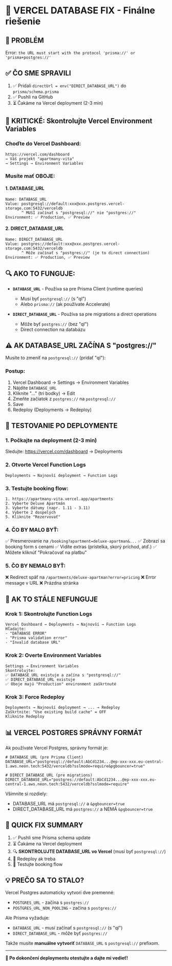 # 🔧 VERCEL DATABASE FIX - Finálne riešenie

## 🚨 PROBLÉM
Error: `the URL must start with the protocol 'prisma://' or 'prisma+postgres://'`

## ✅ ČO SME SPRAVILI
1. ✅ Pridali `directUrl = env("DIRECT_DATABASE_URL")` do `prisma/schema.prisma`
2. ✅ Pushli na GitHub
3. ⏳ Čakáme na Vercel deployment (2-3 min)

## 🎯 KRITICKÉ: Skontrolujte Vercel Environment Variables

### Choďte do Vercel Dashboard:
```
https://vercel.com/dashboard
→ Váš projekt "apartmany-vita"
→ Settings → Environment Variables
```

### Musíte mať OBOJE:

#### 1. DATABASE_URL
```
Name: DATABASE_URL
Value: postgresql://default:xxx@xxx.postgres.vercel-storage.com:5432/verceldb
       ^ MUSÍ začínať s "postgresql://" nie "postgres://"
Environment: ✅ Production, ✅ Preview
```

#### 2. DIRECT_DATABASE_URL  
```
Name: DIRECT_DATABASE_URL
Value: postgres://default:xxx@xxx.postgres.vercel-storage.com:5432/verceldb
       ^ Môže začínať s "postgres://" (je to direct connection)
Environment: ✅ Production, ✅ Preview
```

## 🔍 AKO TO FUNGUJE:

- **`DATABASE_URL`** - Používa sa pre Prisma Client (runtime queries)
  - Musí byť `postgresql://` (s "ql")
  - Alebo `prisma://` (ak používate Accelerate)

- **`DIRECT_DATABASE_URL`** - Používa sa pre migrations a direct operations
  - Môže byť `postgres://` (bez "ql")
  - Direct connection na databázu

## ⚠️ AK DATABASE_URL ZAČÍNA S "postgres://"

Musíte to zmeniť na `postgresql://` (pridať "ql"):

### Postup:
1. Vercel Dashboard → Settings → Environment Variables
2. Nájdite `DATABASE_URL`
3. Kliknite "..." (tri bodky) → Edit
4. Zmeňte začiatok z `postgres://` na `postgresql://`
5. Save
6. Redeploy (Deployments → Redeploy)

## 🧪 TESTOVANIE PO DEPLOYMENTE

### 1. Počkajte na deployment (2-3 min)
Sledujte: https://vercel.com/dashboard → Deployments

### 2. Otvorte Vercel Function Logs
```
Deployments → Najnovší deployment → Function Logs
```

### 3. Testujte booking flow:
```
1. https://apartmany-vita.vercel.app/apartments
2. Vyberte Deluxe Apartmán
3. Vyberte dátumy (napr. 1.11 - 3.11)
4. Vyberte 2 dospelých
5. Kliknite "Rezervovať"
```

### 4. ČO BY MALO BYŤ:
✅ Presmerovanie na `/booking?apartment=deluxe-apartman&...`
✅ Zobrazí sa booking form s cenami
✅ Vidíte extras (prístelka, skorý príchod, atď.)
✅ Môžete kliknúť "Pokračovať na platbu"

### 5. ČO BY NEMALO BYŤ:
❌ Redirect späť na `/apartments/deluxe-apartman?error=pricing`
❌ Error message v URL
❌ Prázdna stránka

## 🐛 AK TO STÁLE NEFUNGUJE

### Krok 1: Skontrolujte Function Logs
```
Vercel Dashboard → Deployments → Najnovší → Function Logs
Hľadajte:
- "DATABASE ERROR"
- "Prisma validation error"
- "Invalid database URL"
```

### Krok 2: Overte Environment Variables
```
Settings → Environment Variables
Skontrolujte:
✅ DATABASE_URL existuje a začína s "postgresql://"
✅ DIRECT_DATABASE_URL existuje
✅ Oboje majú "Production" environment zaškrtnuté
```

### Krok 3: Force Redeploy
```
Deployments → Najnovší deployment → ... → Redeploy
Zaškrtnite: "Use existing build cache" = OFF
Kliknite Redeploy
```

## 📊 VERCEL POSTGRES SPRÁVNY FORMÁT

Ak používate Vercel Postgres, správny formát je:

```env
# DATABASE_URL (pre Prisma Client)
DATABASE_URL="postgresql://default:AbCd1234...@ep-xxx-xxx.eu-central-1.aws.neon.tech:5432/verceldb?sslmode=require&pgbouncer=true"

# DIRECT_DATABASE_URL (pre migrations)
DIRECT_DATABASE_URL="postgres://default:AbCd1234...@ep-xxx-xxx.eu-central-1.aws.neon.tech:5432/verceldb?sslmode=require"
```

Všimnite si rozdiely:
- DATABASE_URL má `postgresql://` a `&pgbouncer=true`
- DIRECT_DATABASE_URL má `postgres://` a NEMÁ `&pgbouncer=true`

## 🎯 QUICK FIX SUMMARY

1. ✅ Pushli sme Prisma schema update
2. ⏳ Čakáme na Vercel deployment
3. 🔍 **SKONTROLUJTE DATABASE_URL vo Vercel** (musí byť `postgresql://`)
4. 🔄 Redeploy ak treba
5. 🧪 Testujte booking flow

## 💡 PREČO SA TO STALO?

Vercel Postgres automaticky vytvorí dve premenné:
- `POSTGRES_URL` - začína s `postgres://`
- `POSTGRES_URL_NON_POOLING` - začína s `postgres://`

Ale Prisma vyžaduje:
- `DATABASE_URL` - musí začínať s `postgresql://` (s "ql")
- `DIRECT_DATABASE_URL` - môže byť `postgres://`

Takže musíte **manuálne vytvoriť** `DATABASE_URL` s `postgresql://` prefixom.

---

**🚀 Po dokončení deploymentu otestujte a dajte mi vedieť!**
